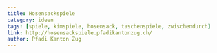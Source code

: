 ```yaml
---
title: Hosensackspiele
category: ideen
tags: [spiele, kimspiele, hosensack, taschenspiele, zwischendurch]
link: http://hosensackspiele.pfadikantonzug.ch/
author: Pfadi Kanton Zug
---
```


